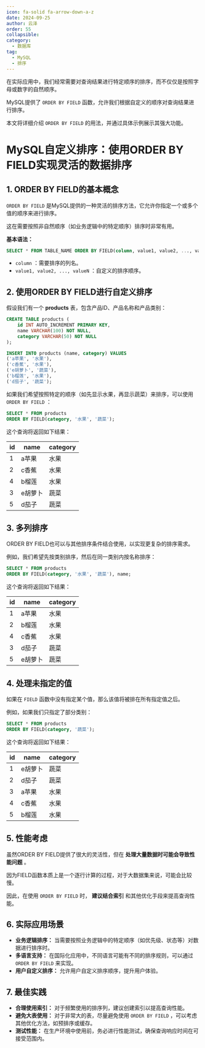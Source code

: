 ```yaml
---
icon: fa-solid fa-arrow-down-a-z
date: 2024-09-25
author: 云泽
order: 55
collapsible: 
category:
  - 数据库
tag:
  - MySQL
  - 排序
---
```


在实际应用中，我们经常需要对查询结果进行特定顺序的排序，而不仅仅是按照字母或数字的自然顺序。

MySQL提供了 `ORDER BY FIELD` 函数，允许我们根据自定义的顺序对查询结果进行排序。

本文将详细介绍 `ORDER BY FIELD` 的用法，并通过具体示例展示其强大功能。

<!-- more -->

# MySQL自定义排序：使用ORDER BY FIELD实现灵活的数据排序



## 1. ORDER BY FIELD的基本概念

`ORDER BY FIELD` 是MySQL提供的一种灵活的排序方法，它允许你指定一个或多个值的顺序来进行排序。

这在需要按照非自然顺序（如业务逻辑中的特定顺序）排序时非常有用。

**基本语法：**

```sql
SELECT * FROM TABLE_NAME ORDER BY FIELD(column, value1, value2, ..., valueN)
```

-  `column` ：需要排序的列名。
-  `value1, value2, ..., valueN` ：自定义的排序顺序。

## 2. 使用ORDER BY FIELD进行自定义排序

假设我们有一个 **products** 表，包含产品ID、产品名称和产品类别：

```sql
CREATE TABLE products (
    id INT AUTO_INCREMENT PRIMARY KEY,
    name VARCHAR(100) NOT NULL,
    category VARCHAR(50) NOT NULL
);

INSERT INTO products (name, category) VALUES
('a苹果', '水果'),
('c香蕉', '水果'),
('e胡萝卜', '蔬菜'),
('b榴莲', '水果'),
('d茄子', '蔬菜');
```

如果我们希望按照特定的顺序（如先显示水果，再显示蔬菜）来排序，可以使用 `ORDER BY FIELD` ：

```sql
SELECT * FROM products
ORDER BY FIELD(category, '水果', '蔬菜');
```

这个查询将返回如下结果：

| id   | name    | category |
| ---- | ------- | -------- |
| 1    | a苹果   | 水果     |
| 2    | c香蕉   | 水果     |
| 4    | b榴莲   | 水果     |
| 3    | e胡萝卜 | 蔬菜     |
| 5    | d茄子   | 蔬菜     |

## 3. 多列排序

ORDER BY FIELD也可以与其他排序条件结合使用，以实现更复杂的排序需求。

例如，我们希望先按类别排序，然后在同一类别内按名称排序：

```sql
SELECT * FROM products
ORDER BY FIELD(category, '水果', '蔬菜'), name;
```

这个查询将返回如下结果：

| id   | name    | category |
| ---- | ------- | -------- |
| 1    | a苹果   | 水果     |
| 2    | b榴莲   | 水果     |
| 4    | c香蕉   | 水果     |
| 3    | d茄子   | 蔬菜     |
| 5    | e胡萝卜 | 蔬菜     |

## 4. 处理未指定的值

如果在 `FIELD` 函数中没有指定某个值，那么该值将被排在所有指定值之后。

例如，如果我们只指定了部分类别：

```sql
SELECT * FROM products
ORDER BY FIELD(category, '蔬菜');
```

这个查询将返回如下结果：

| id   | name    | category |
| ---- | ------- | -------- |
| 1    | e胡萝卜 | 蔬菜     |
| 2    | d茄子   | 蔬菜     |
| 3    | a苹果   | 水果     |
| 4    | c香蕉   | 水果     |
| 5    | b榴莲   | 水果     |

## 5. 性能考虑

虽然ORDER BY FIELD提供了很大的灵活性，但在 **处理大量数据时可能会导致性能问题** 。

因为FIELD函数本质上是一个逐行计算的过程，对于大数据集来说，可能会比较慢。

因此，在使用 `ORDER BY FIELD` 时， **建议结合索引** 和其他优化手段来提高查询性能。

## 6. 实际应用场景

- **业务逻辑排序：** 当需要按照业务逻辑中的特定顺序（如优先级、状态等）对数据进行排序时。
- **多语言支持：** 在国际化应用中，不同语言可能有不同的排序规则，可以通过 `ORDER BY FIELD` 来实现。
- **用户自定义排序：** 允许用户自定义排序顺序，提升用户体验。

## 7. 最佳实践

- **合理使用索引：** 对于频繁使用的排序列，建议创建索引以提高查询性能。
- **避免大表使用：** 对于非常大的表，尽量避免使用 `ORDER BY FIELD` ，可以考虑其他优化方法，如预排序或缓存。
- **测试性能：** 在生产环境中使用前，务必进行性能测试，确保查询响应时间在可接受范围内。
